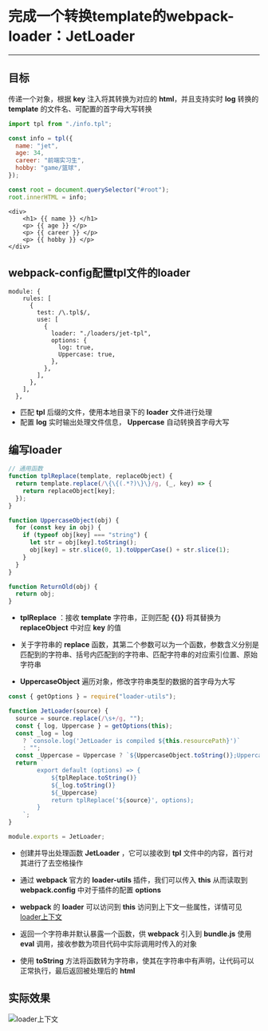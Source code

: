 # 完成一个转换template的webpack-loader：JetLoader

---

## 目标

传递一个对象，根据 **key** 注入将其转换为对应的 **html**，并且支持实时 **log** 转换的 **template** 的文件名、可配置的首字母大写转换

``` javascript
import tpl from "./info.tpl";

const info = tpl({
  name: "jet",
  age: 34,
  career: "前端实习生",
  hobby: "game/篮球",
}); 

const root = document.querySelector("#root");
root.innerHTML = info;
```

``` template
<div>
    <h1> {{ name }} </h1>
    <p> {{ age }} </p>
    <p> {{ career }} </p>
    <p> {{ hobby }} </p>
</div>
```

## webpack-config配置tpl文件的loader

``` webpack
module: {
    rules: [
      {
        test: /\.tpl$/,
        use: [
          {
            loader: "./loaders/jet-tpl",
            options: {
              log: true,
              Uppercase: true,
            },
          },
        ],
      },
    ],
  },
```

- 匹配 **tpl** 后缀的文件，使用本地目录下的 **loader** 文件进行处理
- 配置 **log** 实时输出处理文件信息， **Uppercase** 自动转换首字母大写

## 编写loader

``` javascript
// 通用函数
function tplReplace(template, replaceObject) {
  return template.replace(/\{\{(.*?)\}\}/g, (_, key) => {
    return replaceObject[key];
  });
}

function UppercaseObject(obj) {
  for (const key in obj) {
    if (typeof obj[key] === "string") {
      let str = obj[key].toString();
      obj[key] = str.slice(0, 1).toUpperCase() + str.slice(1);
    }
  }
}

function ReturnOld(obj) {
  return obj;
}
```

- **tplReplace** ：接收 **template** 字符串，正则匹配 **{{}}** 将其替换为 **replaceObject** 中对应 **key** 的值

- 关于字符串的 **replace** 函数，其第二个参数可以为一个函数，参数含义分别是 匹配到的字符串、括号内匹配到的字符串、匹配字符串的对应索引位置、原始字符串

- **UppercaseObject** 遍历对象，修改字符串类型的数据的首字母为大写

``` javascript
const { getOptions } = require("loader-utils");

function JetLoader(source) {
  source = source.replace(/\s+/g, "");
  const { log, Uppercase } = getOptions(this);
  const _log = log
    ? `console.log('JetLoader is compiled ${this.resourcePath}')`
    : "";
  const _Uppercase = Uppercase ? `${UppercaseObject.toString()};UppercaseObject(options)` : `${ReturnOld.toString()};ReturnOld(options)`
  return `
        export default (options) => {
            ${tplReplace.toString()}
            ${_log.toString()}
            ${_Uppercase}
            return tplReplace('${source}', options);
        }
    `;
}

module.exports = JetLoader;
```

- 创建并导出处理函数 **JetLoader** ，它可以接收到 **tpl** 文件中的内容，首行对其进行了去空格操作

- 通过 **webpack** 官方的 **loader-utils** 插件，我们可以传入 **this** 从而读取到 **webpack.config** 中对于插件的配置 **options**

- **webpack** 的 **loader** 可以访问到 **this** 访问到上下文一些属性，详情可见 [loader上下文](https://www.webpackjs.com/api/loaders/#loader-%E4%B8%8A%E4%B8%8B%E6%96%87)

- 返回一个字符串并默认暴露一个函数，供 **webpack** 引入到 **bundle.js** 使用 **eval** 调用，接收参数为项目代码中实际调用时传入的对象

- 使用 **toString** 方法将函数转为字符串，使其在字符串中有声明，让代码可以正常执行，最后返回被处理后的 **html**

## 实际效果

![loader上下文](https://wx3.sinaimg.cn/orj360/0074cNT9gy1h1d2zcghflj313g0dddhk.jpg)
